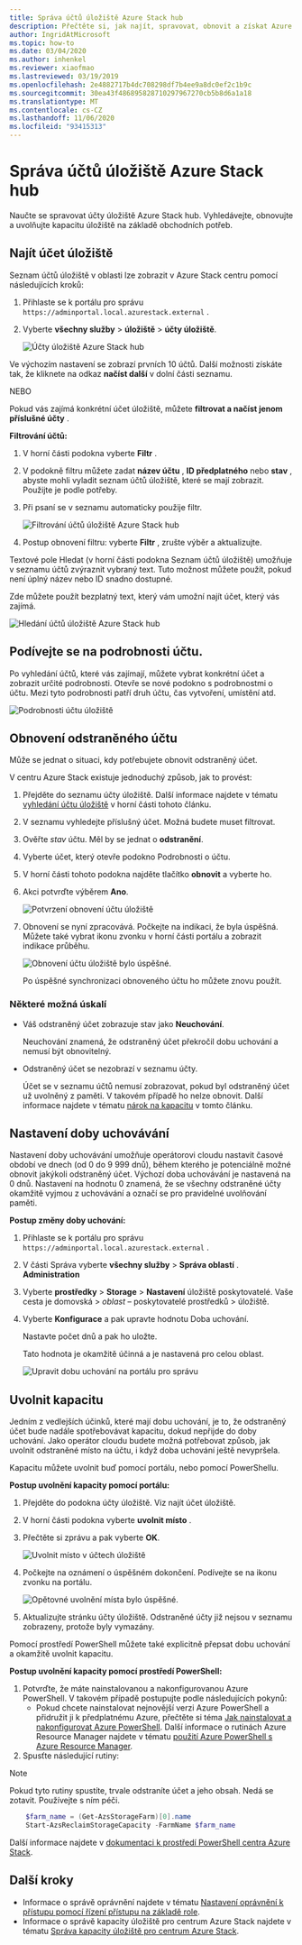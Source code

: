 ```yaml
---
title: Správa účtů úložiště Azure Stack hub
description: Přečtěte si, jak najít, spravovat, obnovit a získat Azure Stack účty úložiště centra.
author: IngridAtMicrosoft
ms.topic: how-to
ms.date: 03/04/2020
ms.author: inhenkel
ms.reviewer: xiaofmao
ms.lastreviewed: 03/19/2019
ms.openlocfilehash: 2e4882717b4dc708298df7b4ee9a8dc0ef2c1b9c
ms.sourcegitcommit: 30ea43f486895828710297967270cb5b8d6a1a18
ms.translationtype: MT
ms.contentlocale: cs-CZ
ms.lasthandoff: 11/06/2020
ms.locfileid: "93415313"
---
```

# <a name="manage-azure-stack-hub-storage-accounts"></a>Správa účtů úložiště Azure Stack hub

Naučte se spravovat účty úložiště Azure Stack hub. Vyhledávejte, obnovujte a uvolňujte kapacitu úložiště na základě obchodních potřeb.

## <a name="find-a-storage-account"></a>Najít účet úložiště

Seznam účtů úložiště v oblasti lze zobrazit v Azure Stack centru pomocí následujících kroků:

1. Přihlaste se k portálu pro správu `https://adminportal.local.azurestack.external` .

2. Vyberte **všechny služby**  >  **úložiště**  >  **účty úložiště**.

   ![Účty úložiště Azure Stack hub](media/azure-stack-manage-storage-accounts/image4.png)

Ve výchozím nastavení se zobrazí prvních 10 účtů. Další možnosti získáte tak, že kliknete na odkaz  **načíst další** v dolní části seznamu.

NEBO

Pokud vás zajímá konkrétní účet úložiště, můžete **filtrovat a načíst jenom příslušné účty** .

**Filtrování účtů:**

1. V horní části podokna vyberte **Filtr** .
2. V podokně filtru můžete zadat **název účtu** , **ID předplatného** nebo **stav** , abyste mohli vyladit seznam účtů úložiště, které se mají zobrazit. Použijte je podle potřeby.
3. Při psaní se v seznamu automaticky použije filtr.

    ![Filtrování účtů úložiště Azure Stack hub](media/azure-stack-manage-storage-accounts/image5.png)

4. Postup obnovení filtru: vyberte **Filtr** , zrušte výběr a aktualizujte.

Textové pole Hledat (v horní části podokna Seznam účtů úložiště) umožňuje v seznamu účtů zvýraznit vybraný text. Tuto možnost můžete použít, pokud není úplný název nebo ID snadno dostupné.

Zde můžete použít bezplatný text, který vám umožní najít účet, který vás zajímá.

![Hledání účtů úložiště Azure Stack hub](media/azure-stack-manage-storage-accounts/image6.png)

## <a name="look-at-account-details"></a>Podívejte se na podrobnosti účtu.
Po vyhledání účtů, které vás zajímají, můžete vybrat konkrétní účet a zobrazit určité podrobnosti. Otevře se nové podokno s podrobnostmi o účtu. Mezi tyto podrobnosti patří druh účtu, čas vytvoření, umístění atd.

![Podrobnosti účtu úložiště](media/azure-stack-manage-storage-accounts/image7.png)

## <a name="recover-a-deleted-account"></a>Obnovení odstraněného účtu
Může se jednat o situaci, kdy potřebujete obnovit odstraněný účet.

V centru Azure Stack existuje jednoduchý způsob, jak to provést:

1. Přejděte do seznamu účty úložiště. Další informace najdete v tématu [vyhledání účtu úložiště](azure-stack-manage-storage-accounts.md) v horní části tohoto článku.
2. V seznamu vyhledejte příslušný účet. Možná budete muset filtrovat.
3. Ověřte *stav* účtu. Měl by se jednat o **odstranění**.
4. Vyberte účet, který otevře podokno Podrobnosti o účtu.
5. V horní části tohoto podokna najděte tlačítko **obnovit** a vyberte ho.
6. Akci potvrďte výběrem **Ano**.

   ![Potvrzení obnovení účtu úložiště](media/azure-stack-manage-storage-accounts/image8.png)

7. Obnovení se nyní zpracovává. Počkejte na indikaci, že byla úspěšná. Můžete také vybrat ikonu zvonku v horní části portálu a zobrazit indikace průběhu.

   ![Obnovení účtu úložiště bylo úspěšné.](media/azure-stack-manage-storage-accounts/image9.png)

   Po úspěšné synchronizaci obnoveného účtu ho můžete znovu použít.

### <a name="some-gotchas"></a>Některé možná úskalí
* Váš odstraněný účet zobrazuje stav jako **Neuchování**.
  
  Neuchování znamená, že odstraněný účet překročil dobu uchování a nemusí být obnovitelný.

* Odstraněný účet se nezobrazí v seznamu účty.
  
  Účet se v seznamu účtů nemusí zobrazovat, pokud byl odstraněný účet už uvolněný z paměti. V takovém případě ho nelze obnovit. Další informace najdete v tématu [nárok na kapacitu](#reclaim) v tomto článku.

## <a name="set-the-retention-period"></a>Nastavení doby uchovávání
Nastavení doby uchovávání umožňuje operátorovi cloudu nastavit časové období ve dnech (od 0 do 9 999 dnů), během kterého je potenciálně možné obnovit jakýkoli odstraněný účet. Výchozí doba uchovávání je nastavená na 0 dnů. Nastavení na hodnotu 0 znamená, že se všechny odstraněné účty okamžitě vyjmou z uchovávání a označí se pro pravidelné uvolňování paměti.

**Postup změny doby uchování:**

1. Přihlaste se k portálu pro správu `https://adminportal.local.azurestack.external` .
2. V části Správa vyberte **všechny služby**  >  **Správa oblastí** . **Administration**
3. Vyberte **prostředky**  >  **Storage**  >  **Nastavení** úložiště poskytovatelé. Vaše cesta je domovská > *oblast* – poskytovatelé prostředků > úložiště.
4. Vyberte **Konfigurace** a pak upravte hodnotu Doba uchování.

   Nastavte počet dnů a pak ho uložte.

   Tato hodnota je okamžitě účinná a je nastavená pro celou oblast.

   ![Upravit dobu uchování na portálu pro správu](media/azure-stack-manage-storage-accounts/image10.png)

## <a name="reclaim-capacity"></a><a name="reclaim"></a>Uvolnit kapacitu
Jedním z vedlejších účinků, které mají dobu uchování, je to, že odstraněný účet bude nadále spotřebovávat kapacitu, dokud nepřijde do doby uchování. Jako operátor cloudu budete možná potřebovat způsob, jak uvolnit odstraněné místo na účtu, i když doba uchování ještě nevypršela.

Kapacitu můžete uvolnit buď pomocí portálu, nebo pomocí PowerShellu.

**Postup uvolnění kapacity pomocí portálu:**
1. Přejděte do podokna účty úložiště. Viz najít účet úložiště.
2. V horní části podokna vyberte **uvolnit místo** .
3. Přečtěte si zprávu a pak vyberte **OK**.

    ![Uvolnit místo v účtech úložiště](media/azure-stack-manage-storage-accounts/image11.png)

4. Počkejte na oznámení o úspěšném dokončení. Podívejte se na ikonu zvonku na portálu.

    ![Opětovné uvolnění místa bylo úspěšné.](media/azure-stack-manage-storage-accounts/image12.png)

5. Aktualizujte stránku účty úložiště. Odstraněné účty již nejsou v seznamu zobrazeny, protože byly vymazány.

Pomocí prostředí PowerShell můžete také explicitně přepsat dobu uchování a okamžitě uvolnit kapacitu.

**Postup uvolnění kapacity pomocí prostředí PowerShell:**

1. Potvrďte, že máte nainstalovanou a nakonfigurovanou Azure PowerShell. V takovém případě postupujte podle následujících pokynů: 
   * Pokud chcete nainstalovat nejnovější verzi Azure PowerShell a přidružit ji k předplatnému Azure, přečtěte si téma [Jak nainstalovat a nakonfigurovat Azure PowerShell](/powershell/azure/).
   Další informace o rutinách Azure Resource Manager najdete v tématu [použití Azure PowerShell s Azure Resource Manager](/azure/azure-resource-manager/management/manage-resources-powershell).
2. Spusťte následující rutiny:

> [!NOTE]  
> Pokud tyto rutiny spustíte, trvale odstraníte účet a jeho obsah. Nedá se zotavit. Používejte s ním péči.

```powershell  
    $farm_name = (Get-AzsStorageFarm)[0].name
    Start-AzsReclaimStorageCapacity -FarmName $farm_name
```

Další informace najdete v [dokumentaci k prostředí PowerShell centra Azure Stack](/powershell/azure/azure-stack/overview).
 

## <a name="next-steps"></a>Další kroky

 - Informace o správě oprávnění najdete v tématu [Nastavení oprávnění k přístupu pomocí řízení přístupu na základě role](azure-stack-manage-permissions.md).
 - Informace o správě kapacity úložiště pro centrum Azure Stack najdete v tématu [Správa kapacity úložiště pro centrum Azure Stack](azure-stack-manage-storage-shares.md).